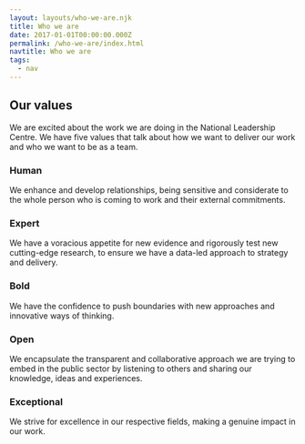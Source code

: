 ```yaml
---
layout: layouts/who-we-are.njk
title: Who we are
date: 2017-01-01T00:00:00.000Z
permalink: /who-we-are/index.html
navtitle: Who we are
tags:
  - nav
---
```


## Our values

We are excited about the work we are doing in the National Leadership Centre. We have five values that talk about how we want to deliver our work and who we want to be as a team.

### Human
We enhance and develop relationships, being sensitive and considerate to the whole person who is coming to work and their external commitments.

### Expert
We have a voracious appetite for new evidence and rigorously test new cutting-edge research, to ensure we have a data-led approach to strategy and delivery.

### Bold
We have the confidence to push boundaries with new approaches and innovative ways of thinking.

### Open
We encapsulate the transparent and collaborative approach we are trying to embed in the public sector by listening to others and sharing our knowledge, ideas and experiences.

### Exceptional
We strive for excellence in our respective fields, making a genuine impact in our work.

  </div>
</div>
